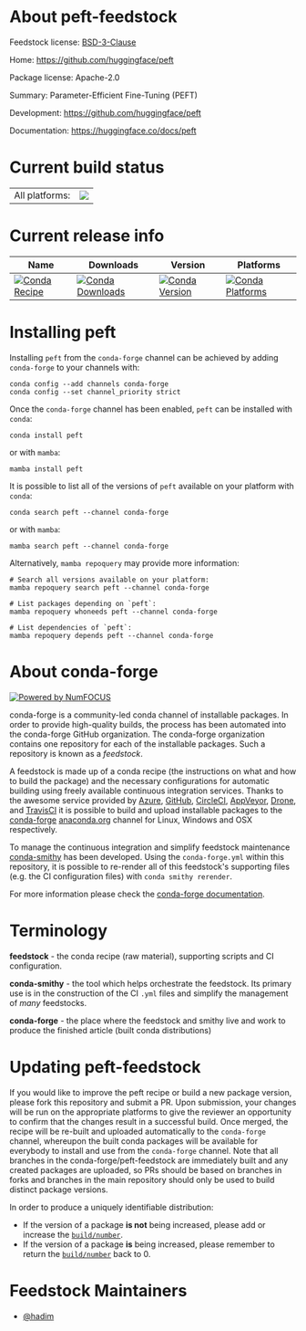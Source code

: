 About peft-feedstock
====================

Feedstock license: [BSD-3-Clause](https://github.com/conda-forge/peft-feedstock/blob/main/LICENSE.txt)

Home: https://github.com/huggingface/peft

Package license: Apache-2.0

Summary: Parameter-Efficient Fine-Tuning (PEFT)

Development: https://github.com/huggingface/peft

Documentation: https://huggingface.co/docs/peft

Current build status
====================


<table><tr><td>All platforms:</td>
    <td>
      <a href="https://dev.azure.com/conda-forge/feedstock-builds/_build/latest?definitionId=19050&branchName=main">
        <img src="https://dev.azure.com/conda-forge/feedstock-builds/_apis/build/status/peft-feedstock?branchName=main">
      </a>
    </td>
  </tr>
</table>

Current release info
====================

| Name | Downloads | Version | Platforms |
| --- | --- | --- | --- |
| [![Conda Recipe](https://img.shields.io/badge/recipe-peft-green.svg)](https://anaconda.org/conda-forge/peft) | [![Conda Downloads](https://img.shields.io/conda/dn/conda-forge/peft.svg)](https://anaconda.org/conda-forge/peft) | [![Conda Version](https://img.shields.io/conda/vn/conda-forge/peft.svg)](https://anaconda.org/conda-forge/peft) | [![Conda Platforms](https://img.shields.io/conda/pn/conda-forge/peft.svg)](https://anaconda.org/conda-forge/peft) |

Installing peft
===============

Installing `peft` from the `conda-forge` channel can be achieved by adding `conda-forge` to your channels with:

```
conda config --add channels conda-forge
conda config --set channel_priority strict
```

Once the `conda-forge` channel has been enabled, `peft` can be installed with `conda`:

```
conda install peft
```

or with `mamba`:

```
mamba install peft
```

It is possible to list all of the versions of `peft` available on your platform with `conda`:

```
conda search peft --channel conda-forge
```

or with `mamba`:

```
mamba search peft --channel conda-forge
```

Alternatively, `mamba repoquery` may provide more information:

```
# Search all versions available on your platform:
mamba repoquery search peft --channel conda-forge

# List packages depending on `peft`:
mamba repoquery whoneeds peft --channel conda-forge

# List dependencies of `peft`:
mamba repoquery depends peft --channel conda-forge
```


About conda-forge
=================

[![Powered by
NumFOCUS](https://img.shields.io/badge/powered%20by-NumFOCUS-orange.svg?style=flat&colorA=E1523D&colorB=007D8A)](https://numfocus.org)

conda-forge is a community-led conda channel of installable packages.
In order to provide high-quality builds, the process has been automated into the
conda-forge GitHub organization. The conda-forge organization contains one repository
for each of the installable packages. Such a repository is known as a *feedstock*.

A feedstock is made up of a conda recipe (the instructions on what and how to build
the package) and the necessary configurations for automatic building using freely
available continuous integration services. Thanks to the awesome service provided by
[Azure](https://azure.microsoft.com/en-us/services/devops/), [GitHub](https://github.com/),
[CircleCI](https://circleci.com/), [AppVeyor](https://www.appveyor.com/),
[Drone](https://cloud.drone.io/welcome), and [TravisCI](https://travis-ci.com/)
it is possible to build and upload installable packages to the
[conda-forge](https://anaconda.org/conda-forge) [anaconda.org](https://anaconda.org/)
channel for Linux, Windows and OSX respectively.

To manage the continuous integration and simplify feedstock maintenance
[conda-smithy](https://github.com/conda-forge/conda-smithy) has been developed.
Using the ``conda-forge.yml`` within this repository, it is possible to re-render all of
this feedstock's supporting files (e.g. the CI configuration files) with ``conda smithy rerender``.

For more information please check the [conda-forge documentation](https://conda-forge.org/docs/).

Terminology
===========

**feedstock** - the conda recipe (raw material), supporting scripts and CI configuration.

**conda-smithy** - the tool which helps orchestrate the feedstock.
                   Its primary use is in the construction of the CI ``.yml`` files
                   and simplify the management of *many* feedstocks.

**conda-forge** - the place where the feedstock and smithy live and work to
                  produce the finished article (built conda distributions)


Updating peft-feedstock
=======================

If you would like to improve the peft recipe or build a new
package version, please fork this repository and submit a PR. Upon submission,
your changes will be run on the appropriate platforms to give the reviewer an
opportunity to confirm that the changes result in a successful build. Once
merged, the recipe will be re-built and uploaded automatically to the
`conda-forge` channel, whereupon the built conda packages will be available for
everybody to install and use from the `conda-forge` channel.
Note that all branches in the conda-forge/peft-feedstock are
immediately built and any created packages are uploaded, so PRs should be based
on branches in forks and branches in the main repository should only be used to
build distinct package versions.

In order to produce a uniquely identifiable distribution:
 * If the version of a package **is not** being increased, please add or increase
   the [``build/number``](https://docs.conda.io/projects/conda-build/en/latest/resources/define-metadata.html#build-number-and-string).
 * If the version of a package **is** being increased, please remember to return
   the [``build/number``](https://docs.conda.io/projects/conda-build/en/latest/resources/define-metadata.html#build-number-and-string)
   back to 0.

Feedstock Maintainers
=====================

* [@hadim](https://github.com/hadim/)

